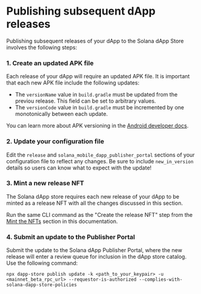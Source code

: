 # Publishing subsequent dApp releases

Publishing subsequent releases of your dApp to the Solana dApp Store involves the following steps:

### 1. Create an updated APK file

Each release of your dApp will require an updated APK file. It is important that each new APK file include the following updates:

- The `versionName` value in `build.gradle` must be updated from the previou release. This field can be set to arbitrary values.
- The `versionCode` value in `build.gradle` must be incremented by one monotonically between each update.

You can learn more about APK versioning in the [Android developer docs](https://developer.android.com/studio/publish/versioning).

### 2. Update your configuration file

Edit the `release` and `solana_mobile_dapp_publisher_portal` sections of your configuration file to reflect any changes. Be sure to include `new_in_version` details so users can know what to expect with the update!

### 3. Mint a new release NFT

The Solana dApp store requires each new release of your dApp to be minted as a release NFT with all the changes discussed in this section.

Run the same CLI command as the "Create the release NFT" step from the [Mint the NFTs](#mint-the-nfts) section in this documentation.

### 4. Submit an update to the Publisher Portal

Submit the update to the Solana dApp Publisher Portal, where the new release will enter a review queue for inclusion in the dApp store catalog. Use the following command:

   ```
   npx dapp-store publish update -k <path_to_your_keypair> -u <mainnet_beta_rpc_url> --requestor-is-authorized --complies-with-solana-dapp-store-policies
   ```
